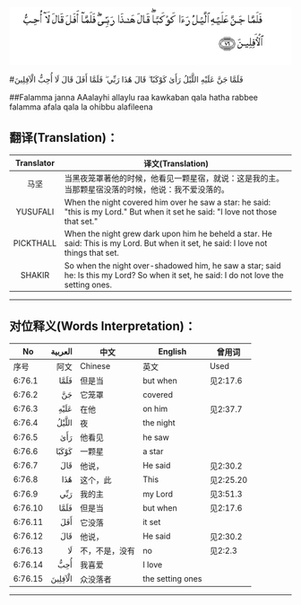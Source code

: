 ![006:076](images/006_076.gif)

#فَلَمَّا جَنَّ عَلَيْهِ اللَّيْلُ رَأَىٰ كَوْكَبًا ۖ قَالَ هَٰذَا رَبِّي ۖ فَلَمَّا أَفَلَ قَالَ لَا أُحِبُّ الْآفِلِينَ 

##Falamma janna AAalayhi allaylu raa kawkaban qala hatha rabbee falamma afala qala la ohibbu alafileena 

## 翻译(Translation)：

| Translator | 译文(Translation)                                            |
| :--------: | ------------------------------------------------------------ |
|    马坚    | 当黑夜笼罩著他的时候，他看见一颗星宿，就说：这是我的主。当那颗星宿没落的时候，他说：我不爱没落的。 |
|  YUSUFALI  | When the night covered him over he saw a star: he said: "this is my Lord." But when it set he said: "I love not those that set." |
| PICKTHALL  | When the night grew dark upon him he beheld a star. He said: This is my Lord. But when it set, he said: I love not things that set. |
|   SHAKIR   | So when the night over-shadowed him, he saw a star; said he: Is this my Lord? So when it set, he said: I do not love the setting ones. |

---

## 对位释义(Words Interpretation)：

| No   | العربية | 中文    | English | 曾用词 |
| ---- | ------: | ------- | ------- | ------ |
| 序号 |    阿文 | Chinese | 英文    | Used   |
| 6:76.1  | فَلَمَّا    | 但是当         | but when         | 见2:17.6  |
| 6:76.2  | جَنَّ      | 它笼罩         | covered          |           |
| 6:76.3  | عَلَيْهِ    | 在他           | on him           | 见2:37.7  |
| 6:76.4  | اللَّيْلُ   | 夜             | the night        |           |
| 6:76.5  | رَأَىٰ     | 他看见         | he saw           |           |
| 6:76.6  | كَوْكَبًا   | 一颗星         | a star           |           |
| 6:76.7  | قَالَ     | 他说，         | He said          | 见2:30.2  |
| 6:76.8  | هَٰذَا     | 这个，此       | This             | 见2:25.20 |
| 6:76.9  | رَبِّي     | 我的主         | my Lord          | 见3:51.3  |
| 6:76.10 | فَلَمَّا    | 但是当         | but when         | 见2:17.6  |
| 6:76.11 | أَفَلَ     | 它没落         | it set           |           |
| 6:76.12 | قَالَ     | 他说，         | He said          | 见2:30.2  |
| 6:76.13 | لَا      | 不，不是，没有 | no               | 见2:2.3   |
| 6:76.14 | أُحِبُّ     | 我喜爱         | I love           |           |
| 6:76.15 | الْآفِلِينَ | 众没落者       | the setting ones |           |

---
